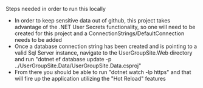 Steps needed in order to run this locally
- In order to keep sensitive data out of github, this project takes advantage of the .NET User Secrets functionality, so one will need to be created for this project and a ConnectionStrings/DefaultConnection needs to be added
- Once a database connection string has been created and is pointing to a valid Sql Server instance, navigate to the UserGroupSite.Web directory and run "dotnet ef database update -p ../UserGroupSite.Data/UserGroupSite.Data.csproj"
- From there you should be able to run "dotnet watch -lp https" and that will fire up the application utilizing the "Hot Reload" features
